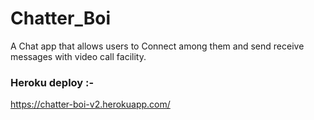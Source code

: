 # Chatter_Boi
A Chat app that allows users to Connect among them and send receive messages with video call facility.

### Heroku deploy :-

https://chatter-boi-v2.herokuapp.com/
